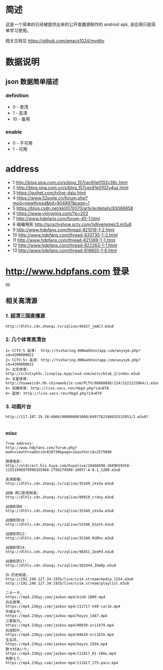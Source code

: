 
# 简述

这是一个简单的已经被提供出来的公开直播源制作的 android apk, 该应用只是简单学习使用。

相关文档见 https://github.com/emacs1024/mydttv

# 数据说明

## json 数据简单描述

### definition
+  0 - 普清
+  1 - 高清
+ 10 - 备用

### enable
+ 0 - 不可用
+ 1 - 可用


# address

+ 1   http://blog.sina.com.cn/s/blog_157cec61e0102y39c.html
+ 2   http://blog.sina.com.cn/s/blog_157cec61e0102y4uz.html
+ 3   https://guihet.com/tvlive-dalu.html
+ 4   https://www.52pojie.cn/forum.php?mod=viewthread&tid=804897&page=1
+ 5   https://blog.csdn.net/kk0070070/article/details/83088658
+ 6   https://www.yijingying.com/?p=202
+ 7   http://www.hdpfans.com/forum-45-1.html
+ 8   峨嵋电影 http://scgctvshow.sctv.com/hdlive/emei/3.m3u8
+ 9   http://www.hdpfans.com/thread-821019-1-2.html
+ 10  http://www.hdpfans.com/thread-820730-1-2.html
+ 11  http://www.hdpfans.com/thread-821369-1-1.html
+ 12  http://www.hdpfans.com/thread-822263-1-1.html
+ 13  http://www.hdpfans.com/thread-819855-1-6.html

# http://www.hdpfans.com 登录
```
QQ
```

## 相关高清源

### 1. 超清三国直播源
```
http://dlhls.cdn.zhanqi.tv/zqlive/49427_jmACJ.m3u8
```

### 2. 几个体育高清台
```
1> CCTV-5 高清:  http://tvsharing.000webhostapp.com/wxyxyb.php?id=4200000021
2> CCTV-5+ 高清: http://tvsharing.000webhostapp.com/wxyxyb.php?id=4200000022
3> 北京体育: http://cctvtxyh5c.liveplay.myqcloud.com/wstv/btv6_2/index.m3u8
4> 五星体育: http://huaweicdn.hb.chinamobile.com/PLTV/88888888/224/3221225964/1.m3u8
5> 劲爆体育: http://live.xocs.ren/hbgd.php?id=078
6> 篮球: http://live.xocs.ren/hbgd.php?id=079
```

### 3. 动画片台
```
http://117.187.29.38:6060/000000001000/6497762188035533951/1.m3u8?


```


### misc
```
from address:
http://www.hdpfans.com/forum.php?mod=viewthread&tid=820730&page=1&authorid=2575888

随便电影: 
http://aldirect.hls.huya.com/huyalive/28466698-2689659358-11551998979990355968-2789274580-10057-A-0-1_1200.m3u8

高清直播:
http://dlhls.cdn.zhanqi.tv/zqlive/35349_iXsXw.m3u8

战旗-周口影视频道:
http://dlhls.cdn.zhanqi.tv/zqlive/80918_cr4oy.m3u8

战旗影院8 :
http://dlhls.cdn.zhanqi.tv/zqlive/35349_iXsXw.m3u8

战旗影院10 :
http://dlhls.cdn.zhanqi.tv/zqlive/53346_ESoth.m3u8

战旗影院12:
http://dlhls.cdn.zhanqi.tv/zqlive/35180_KUDhx.m3u8

战旗影院14:
http://dlhls.cdn.zhanqi.tv/zqlive/96851_ZeePd.m3u8

战旗影院17:
http://dlhls.cdn.zhanqi.tv/zqlive/102444_ZGmRp.m3u8

日-历史频道:
http://192.240.127.34:1935/live/cs14.stream/media_1254.m3u8
http://192.240.127.34:1935/live/cs14.stream/playlist.m3u8

ニキータ,
https://mp4.238yy.com/javbox-mp4/kin8-1809.mp4
白石真琴,
https://mp4.238yy.com/javbox-mp4/111717-540-carib.mp4
华城まや,
https://mp4.238yy.com/javbox-mp4/heyzo_1487.mp4
三冢梨乃,
https://mp4.238yy.com/javbox-mp4/H0930-ori1479.mp4
石垣和叶,
https://mp4.238yy.com/javbox-mp4/H4610-ori1635.mp4
生岛凉,
https://mp4.238yy.com/javbox-mp4/heyzo_1594.mp4
野々村あいり,
https://mp4.238yy.com/javbox-mp4/111817_01-10mu.mp4
牧野えり,
https://mp4.238yy.com/javbox-mp4/111817_175-paco.mp4
```